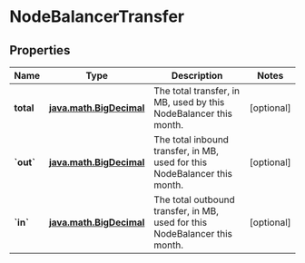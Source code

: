 
# NodeBalancerTransfer

## Properties
Name | Type | Description | Notes
------------ | ------------- | ------------- | -------------
**total** | [**java.math.BigDecimal**](java.math.BigDecimal.md) | The total transfer, in MB, used by this NodeBalancer this month.  |  [optional]
**&#x60;out&#x60;** | [**java.math.BigDecimal**](java.math.BigDecimal.md) | The total inbound transfer, in MB, used for this NodeBalancer this month.  |  [optional]
**&#x60;in&#x60;** | [**java.math.BigDecimal**](java.math.BigDecimal.md) | The total outbound transfer, in MB, used for this NodeBalancer this month.  |  [optional]




